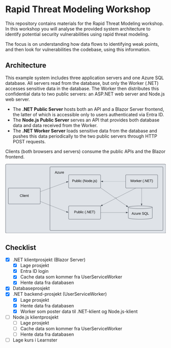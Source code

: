 # Rapid Threat Modeling Workshop

This repository contains materials for the Rapid Threat Modeling workshop.
In this workshop you will analyse the provided system architecture to identify
potential security vulnerabilities using rapid threat modeling.

The focus is on understanding how data flows to identifying weak points,
and then look for vulnerabilities the codebase, using this information.

## Architecture

This example system includes three application servers and one Azure SQL
database. All servers read from the database, but only the Worker (.NET)
accesses sensitive data in the database. The Worker then distributes this
confidential data to two public servers: an ASP.NET web server and Node.js
web server.

- The **.NET Public Server** hosts both an API and a Blazor Server frontend,
  the latter of which is accessible only to users authenticated via Entra ID.
- The **Node.js Public Server** serves an API that provides both database data and
  data received from the Worker.
- The **.NET Worker Server** loads sensitive data from the database and pushes
  this data periodically to the two public servers through HTTP POST requests.

Clients (both browsers and servers) consume the public APIs and the Blazor
frontend.

<img src="architecture.png" width=800 />

## Checklist

- [x] .NET klientprosjekt (Blazor Server)
  - [x] Lage prosjekt
  - [x] Entra ID login
  - [x] Cache data som kommer fra UserServiceWorker
  - [x] Hente data fra databasen
- [x] Databaseprosjekt
- [x] .NET backend-prosjekt (UserServiceWorker)
  - [x] Lage prosjekt
  - [x] Hente data fra databasen
  - [x] Worker som poster data til .NET-klient og Node.js-klient
- [ ] Node.js klientprosjekt
  - [ ] Lage prosjekt
  - [ ] Cache data som kommer fra UserServiceWorker
  - [ ] Hente data fra databasen
- [ ] Lage kurs i Learnster
